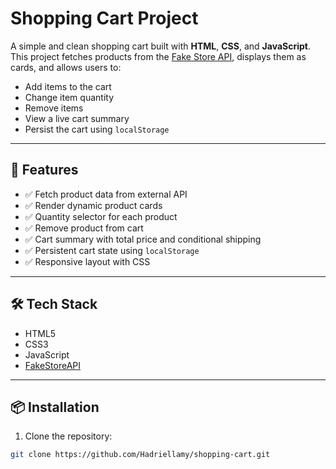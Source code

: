 # Shopping Cart Project

A simple and clean shopping cart built with **HTML**, **CSS**, and **JavaScript**.  
This project fetches products from the [Fake Store API](https://fakestoreapi.com), displays them as cards, and allows users to:

- Add items to the cart
- Change item quantity
- Remove items
- View a live cart summary
- Persist the cart using `localStorage`



---

## 🔧 Features

- ✅ Fetch product data from external API
- ✅ Render dynamic product cards
- ✅ Quantity selector for each product
- ✅ Remove product from cart
- ✅ Cart summary with total price and conditional shipping
- ✅ Persistent cart state using `localStorage`
- ✅ Responsive layout with CSS 

---

## 🛠️ Tech Stack

- HTML5
- CSS3 
- JavaScript 
- [FakeStoreAPI](https://fakestoreapi.com)

---

## 📦 Installation

1. Clone the repository:

```bash
git clone https://github.com/Hadriellamy/shopping-cart.git
